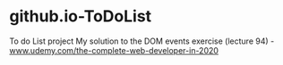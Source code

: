 # github.io-ToDoList
To do List project 
My solution to the DOM events exercise (lecture 94) - www.udemy.com/the-complete-web-developer-in-2020
